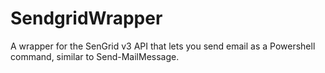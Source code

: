 # SendgridWrapper
A wrapper for the SenGrid v3 API that lets you send email as a Powershell command, similar to Send-MailMessage.
